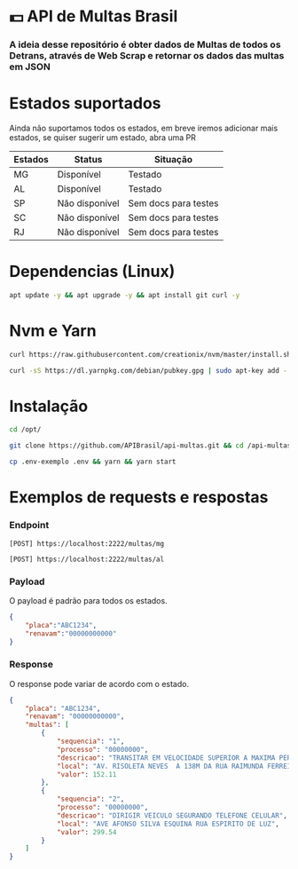 # 💵 API de Multas Brasil 
### A ideia desse repositório é obter dados de Multas de todos os Detrans, através de Web Scrap e retornar os dados das multas em JSON

# Estados suportados
Ainda não suportamos todos os estados, em breve  iremos adicionar mais estados, se quiser sugerir um estado, abra uma PR

| Estados      | Status             | Situação             |
| -------------| ------------------ | ---------------------|
| MG           | Disponível         |     Testado          |
| AL           | Disponível         |     Testado          |
| SP           | Não disponível     | Sem docs para testes |
| SC           | Não disponível     | Sem docs para testes |
| RJ           | Não disponível     | Sem docs para testes |

# Dependencias (Linux)
```bash
apt update -y && apt upgrade -y && apt install git curl -y 
```

# Nvm e Yarn
```bash
curl https://raw.githubusercontent.com/creationix/nvm/master/install.sh | bash  && source ~/.profile  && nvm install 18 && nvm use 18

curl -sS https://dl.yarnpkg.com/debian/pubkey.gpg | sudo apt-key add - && echo "deb https://dl.yarnpkg.com/debian/ stable main" | sudo tee /etc/apt/sources.list.d/yarn.list && sudo apt update -y && sudo apt install yarn -y && yarn global add pm2
```

# Instalação
```bash 
cd /opt/
```

```bash
git clone https://github.com/APIBrasil/api-multas.git && cd /api-multas
```

```bash
cp .env-exemplo .env && yarn && yarn start
```

# Exemplos de requests e respostas
### Endpoint

```
[POST] https://localhost:2222/multas/mg
```
```
[POST] https://localhost:2222/multas/al
```
### Payload
O payload é padrão para todos os estados.
```json
{ 
    "placa":"ABC1234",
    "renavam":"00000000000"
}
```

### Response
O response pode variar de acordo com o estado.
```json
{
    "placa": "ABC1234",
    "renavam": "00000000000",
    "multas": [
        {
            "sequencia": "1",
            "processo": "00000000",
            "descricao": "TRANSITAR EM VELOCIDADE SUPERIOR A MAXIMA PERMITIDA EM ATE 2",
            "local": "AV. RISOLETA NEVES  A 138M DA RUA RAIMUNDA FERREIR",
            "valor": 152.11
        },
        {
            "sequencia": "2",
            "processo": "00000000",
            "descricao": "DIRIGIR VEICULO SEGURANDO TELEFONE CELULAR",
            "local": "AVE AFONSO SILVA ESQUINA RUA ESPIRITO DE LUZ",
            "valor": 299.54
        }
    ]
}
```
